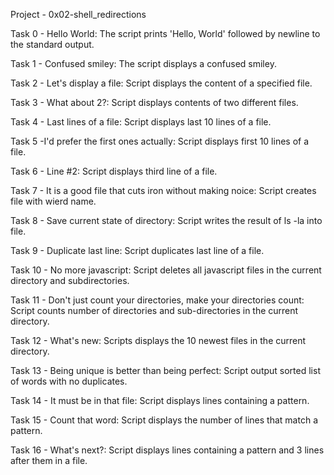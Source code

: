 Project - 0x02-shell_redirections

Task 0 - Hello World: The script prints 'Hello, World' followed by newline to the standard output.

Task 1 - Confused smiley: The script displays a confused smiley.

Task 2 - Let's display a file: Script displays the content of a specified file.

Task 3 - What about 2?: Script displays contents of two different files.

Task 4 - Last lines of a file: Script displays last 10 lines of a file.

Task 5 -I'd prefer the first ones actually: Script displays first 10 lines of a file.

Task 6 - Line #2: Script displays third line of a file.

Task 7 - It is a good file that cuts iron without making noice: Script creates file with wierd name.

Task 8 - Save current state of directory: Script writes the result of ls -la into file.

Task 9 - Duplicate last line: Script duplicates last line of a file.

Task 10 - No more javascript: Script deletes all javascript files in the current directory and subdirectories.

Task 11 - Don't just count your directories, make your directories count: Script counts number of directories and sub-directories in the current directory.

Task 12 - What's new: Scripts displays the 10 newest files in the current directory.

Task 13 - Being unique is better than being perfect: Script output sorted list of words with no duplicates.

Task 14 - It must be in that file: Script displays lines containing a pattern.

Task 15 - Count that word: Script displays the number of lines that match a pattern.

Task 16 - What's next?: Script displays lines containing a pattern and 3 lines after them in a file.
